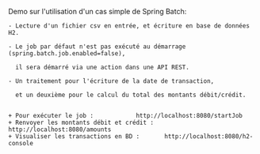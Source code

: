 Demo sur l'utilisation d'un cas simple de Spring Batch: 

	- Lecture d'un fichier csv en entrée, et écriture en base de données H2.

	- Le job par défaut n'est pas exécuté au démarrage (spring.batch.job.enabled=false), 

	  il sera démarré via une action dans une API REST.
	  
	- Un traitement pour l'écriture de la date de transaction, 
	 
	  et un deuxième pour le calcul du total des montants débit/crédit.


	+ Pour exécuter le job :			http://localhost:8080/startJob
	+ Renvoyer les montants débit et crédit :	http://localhost:8080/amounts	
	+ Visualiser les transactions en BD :		http://localhost:8080/h2-console
	

			
